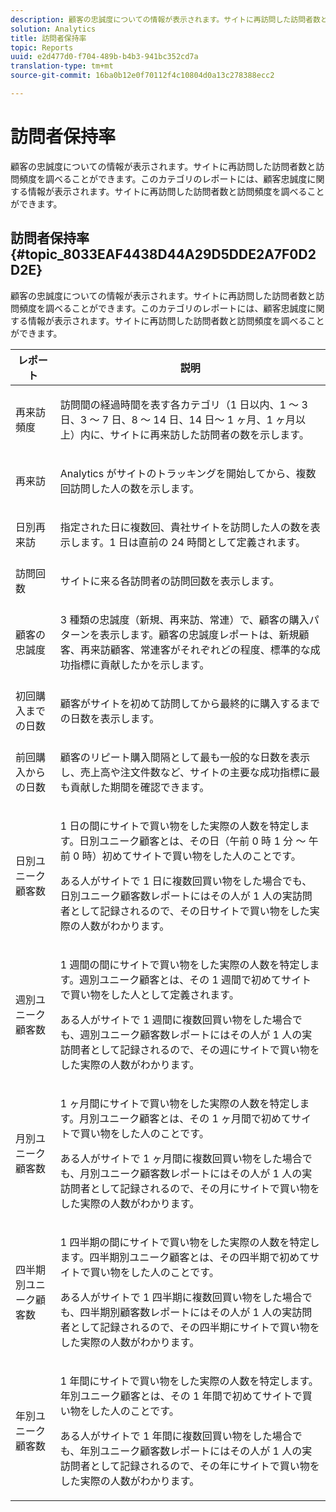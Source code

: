 ```yaml
---
description: 顧客の忠誠度についての情報が表示されます。サイトに再訪問した訪問者数と訪問頻度を調べることができます。このカテゴリのレポートには、顧客忠誠度に関する情報が表示されます。サイトに再訪問した訪問者数と訪問頻度を調べることができます。
solution: Analytics
title: 訪問者保持率
topic: Reports
uuid: e2d477d0-f704-489b-b4b3-941bc352cd7a
translation-type: tm+mt
source-git-commit: 16ba0b12e0f70112f4c10804d0a13c278388ecc2

---
```



# 訪問者保持率

顧客の忠誠度についての情報が表示されます。サイトに再訪問した訪問者数と訪問頻度を調べることができます。このカテゴリのレポートには、顧客忠誠度に関する情報が表示されます。サイトに再訪問した訪問者数と訪問頻度を調べることができます。

## 訪問者保持率 {#topic_8033EAF4438D44A29D5DDE2A7F0D2D2E}

顧客の忠誠度についての情報が表示されます。サイトに再訪問した訪問者数と訪問頻度を調べることができます。このカテゴリのレポートには、顧客忠誠度に関する情報が表示されます。サイトに再訪問した訪問者数と訪問頻度を調べることができます。

<table id="table_486948EB47664B90BDF9915314B572B0"> 
 <thead> 
  <tr> 
   <th colname="col1" class="entry"> レポート </th> 
   <th colname="col2" class="entry"> 説明 </th> 
  </tr> 
 </thead>
 <tbody> 
  <tr> 
   <td colname="col1"> 再来訪頻度 </td> 
   <td colname="col2"> <p>訪問間の経過時間を表す各カテゴリ（1 日以内、1 ～ 3 日、3 ～ 7 日、8 ～ 14 日、14 日～ 1 ヶ月、1 ヶ月以上）内に、サイトに再来訪した訪問者の数を示します。 </p> </td> 
  </tr> 
  <tr> 
   <td colname="col1"> 再来訪 </td> 
   <td colname="col2"> <p>Analytics がサイトのトラッキングを開始してから、複数回訪問した人の数を示します。 </p> </td> 
  </tr> 
  <tr> 
   <td colname="col1"> 日別再来訪 </td> 
   <td colname="col2"> <p>指定された日に複数回、貴社サイトを訪問した人の数を表示します。1 日は直前の 24 時間として定義されます。 </p> </td> 
  </tr> 
  <tr> 
   <td colname="col1"> 訪問回数 </td> 
   <td colname="col2"> <p>サイトに来る各訪問者の訪問回数を表示します。 </p> </td> 
  </tr> 
  <tr> 
   <td colname="col1"> 顧客の忠誠度 </td> 
   <td colname="col2"> <p>3 種類の忠誠度（新規、再来訪、常連）で、顧客の購入パターンを表示します。<span class="wintitle">顧客の忠誠度</span>レポートは、新規顧客、再来訪顧客、常連客がそれぞれどの程度、標準的な成功指標に貢献したかを示します。 </p> </td> 
  </tr> 
  <tr> 
   <td colname="col1"> 初回購入までの日数 </td> 
   <td colname="col2"> <p>顧客がサイトを初めて訪問してから最終的に購入するまでの日数を表示します。 </p> </td> 
  </tr> 
  <tr> 
   <td colname="col1"> 前回購入からの日数 </td> 
   <td colname="col2"> <p>顧客のリピート購入間隔として最も一般的な日数を表示し、売上高や注文件数など、サイトの主要な成功指標に最も貢献した期間を確認できます。 </p> </td> 
  </tr> 
  <tr> 
   <td colname="col1"> 日別ユニーク顧客数 </td> 
   <td colname="col2"> <p>1 日の間にサイトで買い物をした実際の人数を特定します。日別ユニーク顧客とは、その日（午前 0 時 1 分 ～ 午前 0 時）初めてサイトで買い物をした人のことです。 </p> <p>ある人がサイトで 1 日に複数回買い物をした場合でも、<span class="wintitle">日別ユニーク顧客数</span>レポートにはその人が 1 人の実訪問者として記録されるので、その日サイトで買い物をした実際の人数がわかります。 </p> </td> 
  </tr> 
  <tr> 
   <td colname="col1"> 週別ユニーク顧客数 </td> 
   <td colname="col2"> <p>1 週間の間にサイトで買い物をした実際の人数を特定します。週別ユニーク顧客とは、その 1 週間で初めてサイトで買い物をした人として定義されます。 </p> <p>ある人がサイトで 1 週間に複数回買い物をした場合でも、<span class="wintitle">週別ユニーク顧客数</span>レポートにはその人が 1 人の実訪問者として記録されるので、その週にサイトで買い物をした実際の人数がわかります。 </p> </td> 
  </tr> 
  <tr> 
   <td colname="col1"> 月別ユニーク顧客数 </td> 
   <td colname="col2"> <p>1 ヶ月間にサイトで買い物をした実際の人数を特定します。月別ユニーク顧客とは、その 1 ヶ月間で初めてサイトで買い物をした人のことです。 </p> <p>ある人がサイトで 1 ヶ月間に複数回買い物をした場合でも、<span class="wintitle">月別ユニーク顧客数</span>レポートにはその人が 1 人の実訪問者として記録されるので、その月にサイトで買い物をした実際の人数がわかります。 </p> </td> 
  </tr> 
  <tr> 
   <td colname="col1"> 四半期別ユニーク顧客数 </td> 
   <td colname="col2"> <p>1 四半期の間にサイトで買い物をした実際の人数を特定します。四半期別ユニーク顧客とは、その四半期で初めてサイトで買い物をした人のことです。 </p> <p>ある人がサイトで 1 四半期に複数回買い物をした場合でも、<span class="wintitle">四半期別顧客数</span>レポートにはその人が 1 人の実訪問者として記録されるので、その四半期にサイトで買い物をした実際の人数がわかります。 </p> </td> 
  </tr> 
  <tr> 
   <td colname="col1"> 年別ユニーク顧客数 </td> 
   <td colname="col2"> <p>1 年間にサイトで買い物をした実際の人数を特定します。年別ユニーク顧客とは、その 1 年間で初めてサイトで買い物をした人のことです。 </p> <p>ある人がサイトで 1 年間に複数回買い物をした場合でも、<span class="wintitle">年別ユニーク顧客数</span>レポートにはその人が 1 人の実訪問者として記録されるので、その年にサイトで買い物をした実際の人数がわかります。 </p> </td> 
  </tr> 
 </tbody> 
</table>

